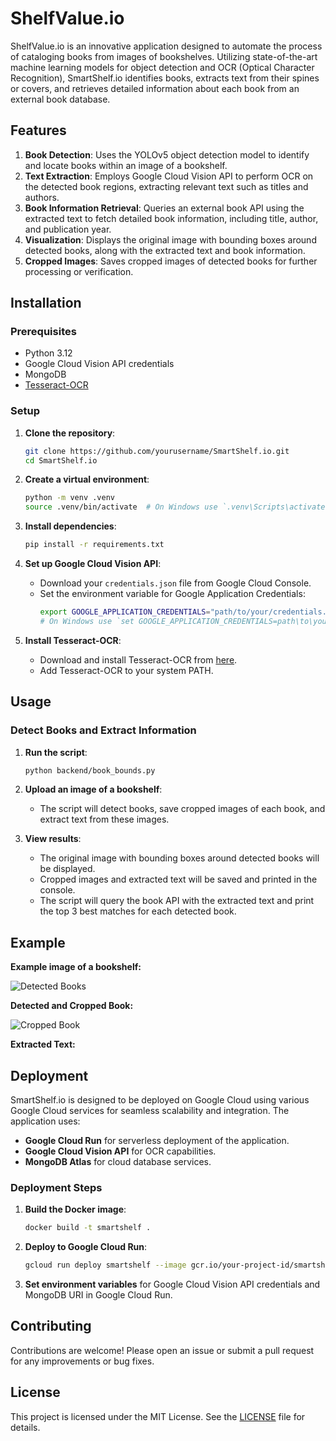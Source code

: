 # ShelfValue.io

ShelfValue.io is an innovative application designed to automate the process of cataloging books from images of bookshelves. Utilizing state-of-the-art machine learning models for object detection and OCR (Optical Character Recognition), SmartShelf.io identifies books, extracts text from their spines or covers, and retrieves detailed information about each book from an external book database.

## Features

1. **Book Detection**: Uses the YOLOv5 object detection model to identify and locate books within an image of a bookshelf.
2. **Text Extraction**: Employs Google Cloud Vision API to perform OCR on the detected book regions, extracting relevant text such as titles and authors.
3. **Book Information Retrieval**: Queries an external book API using the extracted text to fetch detailed book information, including title, author, and publication year.
4. **Visualization**: Displays the original image with bounding boxes around detected books, along with the extracted text and book information.
5. **Cropped Images**: Saves cropped images of detected books for further processing or verification.

## Installation

### Prerequisites

- Python 3.12
- Google Cloud Vision API credentials
- MongoDB
- [Tesseract-OCR](https://github.com/tesseract-ocr/tesseract)

### Setup

1. **Clone the repository**:
    ```bash
    git clone https://github.com/yourusername/SmartShelf.io.git
    cd SmartShelf.io
    ```

2. **Create a virtual environment**:
    ```bash
    python -m venv .venv
    source .venv/bin/activate  # On Windows use `.venv\Scripts\activate`
    ```

3. **Install dependencies**:
    ```bash
    pip install -r requirements.txt
    ```

4. **Set up Google Cloud Vision API**:
    - Download your `credentials.json` file from Google Cloud Console.
    - Set the environment variable for Google Application Credentials:
        ```bash
        export GOOGLE_APPLICATION_CREDENTIALS="path/to/your/credentials.json"
        # On Windows use `set GOOGLE_APPLICATION_CREDENTIALS=path\to\your\credentials.json`
        ```

5. **Install Tesseract-OCR**:
    - Download and install Tesseract-OCR from [here](https://github.com/tesseract-ocr/tesseract).
    - Add Tesseract-OCR to your system PATH.

## Usage

### Detect Books and Extract Information

1. **Run the script**:
    ```bash
    python backend/book_bounds.py
    ```

2. **Upload an image of a bookshelf**:
    - The script will detect books, save cropped images of each book, and extract text from these images.

3. **View results**:
    - The original image with bounding boxes around detected books will be displayed.
    - Cropped images and extracted text will be saved and printed in the console.
    - The script will query the book API with the extracted text and print the top 3 best matches for each detected book.

## Example

**Example image of a bookshelf:**

![Detected Books](path/to/detected_books.jpg)

**Detected and Cropped Book:**

![Cropped Book](path/to/cropped_books/book_0.jpg)

**Extracted Text:**


## Deployment

SmartShelf.io is designed to be deployed on Google Cloud using various Google Cloud services for seamless scalability and integration. The application uses:
- **Google Cloud Run** for serverless deployment of the application.
- **Google Cloud Vision API** for OCR capabilities.
- **MongoDB Atlas** for cloud database services.

### Deployment Steps

1. **Build the Docker image**:
    ```bash
    docker build -t smartshelf .
    ```

2. **Deploy to Google Cloud Run**:
    ```bash
    gcloud run deploy smartshelf --image gcr.io/your-project-id/smartshelf --platform managed --region your-region --allow-unauthenticated
    ```

3. **Set environment variables** for Google Cloud Vision API credentials and MongoDB URI in Google Cloud Run.

## Contributing

Contributions are welcome! Please open an issue or submit a pull request for any improvements or bug fixes.

## License

This project is licensed under the MIT License. See the [LICENSE](LICENSE) file for details.

